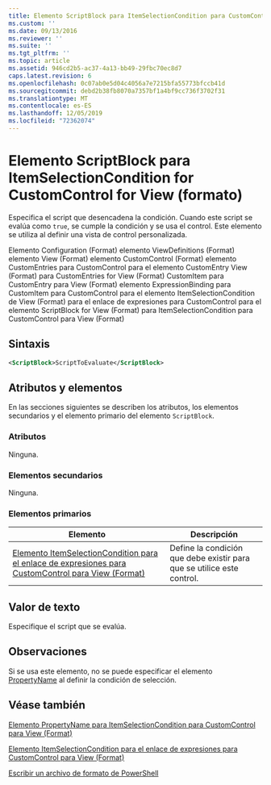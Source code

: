 ```yaml
---
title: Elemento ScriptBlock para ItemSelectionCondition para CustomControl para View (Format) | Microsoft Docs
ms.custom: ''
ms.date: 09/13/2016
ms.reviewer: ''
ms.suite: ''
ms.tgt_pltfrm: ''
ms.topic: article
ms.assetid: 946cd2b5-ac37-4a13-bb49-29fbc70ec8d7
caps.latest.revision: 6
ms.openlocfilehash: 0c07ab0e5d04c4056a7e7215bfa55773bfccb41d
ms.sourcegitcommit: debd2b38fb8070a7357bf1a4bf9cc736f3702f31
ms.translationtype: MT
ms.contentlocale: es-ES
ms.lasthandoff: 12/05/2019
ms.locfileid: "72362074"
---
```

# <a name="scriptblock-element-for-itemselectioncondition-for-customcontrol-for-view-format"></a>Elemento ScriptBlock para ItemSelectionCondition for CustomControl for View (formato)

Especifica el script que desencadena la condición. Cuando este script se evalúa como `true`, se cumple la condición y se usa el control. Este elemento se utiliza al definir una vista de control personalizada.

Elemento Configuration (Format) elemento ViewDefinitions (Format) elemento View (Format) elemento CustomControl (Format) elemento CustomEntries para CustomControl para el elemento CustomEntry View (Format) para CustomEntries for View (Format) CustomItem para CustomEntry para View (Format) elemento ExpressionBinding para CustomItem para CustomControl para el elemento ItemSelectionCondition de View (Format) para el enlace de expresiones para CustomControl para el elemento ScriptBlock for View (Format) para ItemSelectionCondition para CustomControl para View (Format)

## <a name="syntax"></a>Sintaxis

```xml
<ScriptBlock>ScriptToEvaluate</ScriptBlock>
```

## <a name="attributes-and-elements"></a>Atributos y elementos

En las secciones siguientes se describen los atributos, los elementos secundarios y el elemento primario del elemento `ScriptBlock`.

### <a name="attributes"></a>Atributos

Ninguna.

### <a name="child-elements"></a>Elementos secundarios

Ninguna.

### <a name="parent-elements"></a>Elementos primarios

|Elemento|Descripción|
|-------------|-----------------|
|[Elemento ItemSelectionCondition para el enlace de expresiones para CustomControl para View (Format)](./itemselectioncondition-element-for-expressionbinding-for-customcontrol-format.md)|Define la condición que debe existir para que se utilice este control.|

## <a name="text-value"></a>Valor de texto

Especifique el script que se evalúa.

## <a name="remarks"></a>Observaciones

Si se usa este elemento, no se puede especificar el elemento [PropertyName](./propertyname-element-for-itemselectioncondition-for-customcontrol-for-view-format.md) al definir la condición de selección.

## <a name="see-also"></a>Véase también

[Elemento PropertyName para ItemSelectionCondition para CustomControl para View (Format)](./propertyname-element-for-itemselectioncondition-for-customcontrol-for-view-format.md)

[Elemento ItemSelectionCondition para el enlace de expresiones para CustomControl para View (Format)](./itemselectioncondition-element-for-expressionbinding-for-customcontrol-format.md)

[Escribir un archivo de formato de PowerShell](./writing-a-powershell-formatting-file.md)
